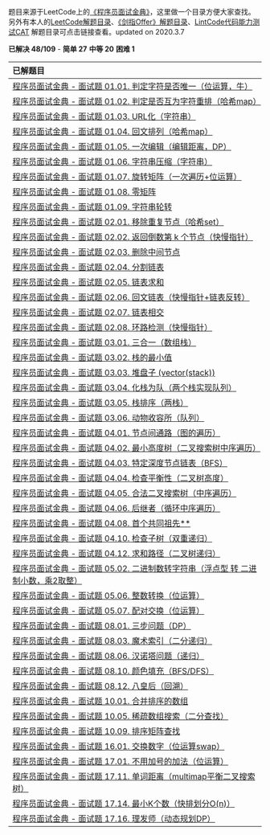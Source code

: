 题目来源于LeetCode上的[《程序员面试金典》](https://leetcode-cn.com/problemset/lcci/)，这里做一个目录方便大家查找。另外有本人的[LeetCode解题目录](https://michael.blog.csdn.net/article/details/100577842)、[《剑指Offer》解题目录](https://blog.csdn.net/qq_21201267/article/details/104271963)、[LintCode代码能力测试CAT](https://blog.csdn.net/qq_21201267/article/details/104603021) 解题目录可点击链接查看。updated on 2020.3.7



**已解决 48/109** - **简单 27** **中等 20** **困难 1**



| 已解题目                                                     |
| :----------------------------------------------------------- |
| [程序员面试金典 - 面试题 01.01. 判定字符是否唯一（位运算，牛）](https://blog.csdn.net/qq_21201267/article/details/104307262) |
| [程序员面试金典 - 面试题 01.02. 判定是否互为字符重排（哈希map）](https://blog.csdn.net/qq_21201267/article/details/104493888) |
| [程序员面试金典 - 面试题 01.03. URL化（字符串）](https://blog.csdn.net/qq_21201267/article/details/104494124) |
| [程序员面试金典 - 面试题 01.04. 回文排列（哈希map）](https://michael.blog.csdn.net/article/details/104495260) |
| [程序员面试金典 - 面试题 01.05. 一次编辑（编辑距离，DP）](https://michael.blog.csdn.net/article/details/104312787) |
| [程序员面试金典 - 面试题 01.06. 字符串压缩（字符串）](https://michael.blog.csdn.net/article/details/104512427) |
| [程序员面试金典 - 面试题 01.07. 旋转矩阵（一次遍历+位运算）](https://blog.csdn.net/qq_21201267/article/details/104516295) |
| [程序员面试金典 - 面试题 01.08. 零矩阵](https://blog.csdn.net/qq_21201267/article/details/104518002) |
| [程序员面试金典 - 面试题 01.09. 字符串轮转](https://michael.blog.csdn.net/article/details/104532880) |
| [程序员面试金典 - 面试题 02.01. 移除重复节点（哈希set）](https://michael.blog.csdn.net/article/details/104533625) |
| [程序员面试金典 - 面试题 02.02. 返回倒数第 k 个节点（快慢指针）](https://michael.blog.csdn.net/article/details/104318179) |
| [程序员面试金典 - 面试题 02.03. 删除中间节点](https://michael.blog.csdn.net/article/details/104599837) |
| [程序员面试金典 - 面试题 02.04. 分割链表](https://michael.blog.csdn.net/article/details/104628519) |
| [程序员面试金典 - 面试题 02.05. 链表求和](https://blog.csdn.net/qq_21201267/article/details/104626273) |
| [程序员面试金典 - 面试题 02.06. 回文链表（快慢指针+链表反转）](https://blog.csdn.net/qq_21201267/article/details/104609526) |
| [程序员面试金典 - 面试题 02.07. 链表相交](https://michael.blog.csdn.net/article/details/100168364) |
| [程序员面试金典 - 面试题 02.08. 环路检测（快慢指针）](https://michael.blog.csdn.net/article/details/104610303) |
| [程序员面试金典 - 面试题 03.01. 三合一（数组栈）](https://michael.blog.csdn.net/article/details/104941804) |
| [程序员面试金典 - 面试题 03.02. 栈的最小值](https://blog.csdn.net/qq_21201267/article/details/100188954) |
| [程序员面试金典 - 面试题 03.03. 堆盘子 (vector(stack))](https://michael.blog.csdn.net/article/details/104966870) |
| [程序员面试金典 - 面试题 03.04. 化栈为队（两个栈实现队列）](https://blog.csdn.net/qq_21201267/article/details/100800928) |
| [程序员面试金典 - 面试题 03.05. 栈排序（两栈）](https://michael.blog.csdn.net/article/details/104973696) |
| [程序员面试金典 - 面试题 03.06. 动物收容所（队列）](https://michael.blog.csdn.net/article/details/104975334) |
| [程序员面试金典 - 面试题 04.01. 节点间通路（图的遍历）](https://michael.blog.csdn.net/article/details/104997925) |
| [程序员面试金典 - 面试题 04.02. 最小高度树（二叉搜索树中序遍历）](https://blog.csdn.net/qq_21201267/article/details/104669599) |
| [程序员面试金典 - 面试题 04.03. 特定深度节点链表（BFS）](https://michael.blog.csdn.net/article/details/105001378) |
| [程序员面试金典 - 面试题 04.04. 检查平衡性（二叉树高度）](https://michael.blog.csdn.net/article/details/105001539) |
| [程序员面试金典 - 面试题 04.05. 合法二叉搜索树（中序遍历）](https://michael.blog.csdn.net/article/details/105001871) |
| [程序员面试金典 - 面试题 04.06. 后继者（循环中序遍历）](https://michael.blog.csdn.net/article/details/105018899) |
| [程序员面试金典 - 面试题 04.08. 首个共同祖先**](https://michael.blog.csdn.net/article/details/100869188) |
| [程序员面试金典 - 面试题 04.10. 检查子树（双重递归）](https://michael.blog.csdn.net/article/details/105018505) |
| [程序员面试金典 - 面试题 04.12. 求和路径（二叉树递归）](https://michael.blog.csdn.net/article/details/105085793) |
| [程序员面试金典 - 面试题 05.02. 二进制数转字符串（浮点型 转 二进制小数，乘2取整）](https://michael.blog.csdn.net/article/details/105050446) |
| [程序员面试金典 - 面试题 05.06. 整数转换（位运算）](https://michael.blog.csdn.net/article/details/105002871) |
| [程序员面试金典 - 面试题 05.07. 配对交换（位运算）](https://michael.blog.csdn.net/article/details/105085996) |
| [程序员面试金典 - 面试题 08.01. 三步问题（DP）](https://michael.blog.csdn.net/article/details/104272616) |
| [程序员面试金典 - 面试题 08.03. 魔术索引（二分递归）](https://michael.blog.csdn.net/article/details/105088851) |
| [程序员面试金典 - 面试题 08.06. 汉诺塔问题（递归）](https://michael.blog.csdn.net/article/details/89074972) |
| [程序员面试金典 - 面试题 08.10. 颜色填充（BFS/DFS）](https://michael.blog.csdn.net/article/details/105090603) |
| [程序员面试金典 - 面试题 08.12. 八皇后（回溯）](https://michael.blog.csdn.net/article/details/104921660) |
| [程序员面试金典 - 面试题 10.01. 合并排序的数组](https://michael.blog.csdn.net/article/details/104625513) |
| [程序员面试金典 - 面试题 10.05. 稀疏数组搜索（二分查找）](https://michael.blog.csdn.net/article/details/105048978) |
| [程序员面试金典 - 面试题 10.09. 排序矩阵查找](https://blog.csdn.net/qq_21201267/article/details/102734391) |
| [程序员面试金典 - 面试题 16.01. 交换数字（位运算swap）](https://blog.csdn.net/qq_21201267/article/details/104668795) |
| [程序员面试金典 - 面试题 17.01. 不用加号的加法（位运算）](https://michael.blog.csdn.net/article/details/104303944) |
| [程序员面试金典 - 面试题 17.11. 单词距离（multimap平衡二叉搜索树）](https://blog.csdn.net/qq_21201267/article/details/104315448) |
| [程序员面试金典 - 面试题 17.14. 最小K个数（快排划分O(n)）](https://blog.csdn.net/qq_21201267/article/details/104647568) |
| [程序员面试金典 - 面试题 17.16. 理发师（动态规划DP）](https://michael.blog.csdn.net/article/details/104650778) |

